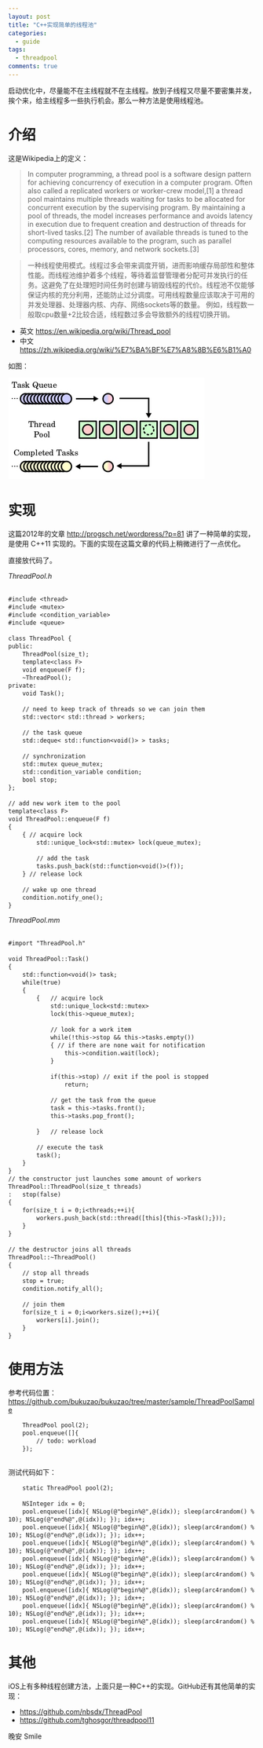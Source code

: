 ```yaml
---
layout: post
title: "C++实现简单的线程池"
categories:
  - guide
tags:
  - threadpool
comments: true
---
```



启动优化中，尽量能不在主线程就不在主线程。放到子线程又尽量不要密集并发，挨个来，给主线程多一些执行机会。那么一种方法是使用线程池。

<!-- more -->


# 介绍

这是Wikipedia上的定义：

> In computer programming, a thread pool is a software design pattern for achieving concurrency of execution in a computer program. Often also called a replicated workers or worker-crew model,[1] a thread pool maintains multiple threads waiting for tasks to be allocated for concurrent execution by the supervising program. By maintaining a pool of threads, the model increases performance and avoids latency in execution due to frequent creation and destruction of threads for short-lived tasks.[2] The number of available threads is tuned to the computing resources available to the program, such as parallel processors, cores, memory, and network sockets.[3]


> 一种线程使用模式。线程过多会带来调度开销，进而影响缓存局部性和整体性能。而线程池维护着多个线程，等待着监督管理者分配可并发执行的任务。这避免了在处理短时间任务时创建与销毁线程的代价。线程池不仅能够保证内核的充分利用，还能防止过分调度。可用线程数量应该取决于可用的并发处理器、处理器内核、内存、网络sockets等的数量。 例如，线程数一般取cpu数量+2比较合适，线程数过多会导致额外的线程切换开销。

- 英文 <https://en.wikipedia.org/wiki/Thread_pool>
- 中文 <https://zh.wikipedia.org/wiki/%E7%BA%BF%E7%A8%8B%E6%B1%A0>


如图：

![](/media/15340064020238.jpg)



# 实现

这篇2012年的文章 <http://progsch.net/wordpress/?p=81> 讲了一种简单的实现，是使用 C++11 实现的。下面的实现在这篇文章的代码上稍微进行了一点优化。

直接放代码了。


*ThreadPool.h*

```

#include <thread>
#include <mutex>
#include <condition_variable>
#include <queue>

class ThreadPool {
public:
    ThreadPool(size_t);
    template<class F>
    void enqueue(F f);
    ~ThreadPool();
private:
    void Task();

    // need to keep track of threads so we can join them
    std::vector< std::thread > workers;
    
    // the task queue
    std::deque< std::function<void()> > tasks;
    
    // synchronization
    std::mutex queue_mutex;
    std::condition_variable condition;
    bool stop;
};

// add new work item to the pool
template<class F>
void ThreadPool::enqueue(F f)
{
    { // acquire lock
        std::unique_lock<std::mutex> lock(queue_mutex);
        
        // add the task
        tasks.push_back(std::function<void()>(f));
    } // release lock
    
    // wake up one thread
    condition.notify_one();
}

```

*ThreadPool.mm*


```

#import "ThreadPool.h"

void ThreadPool::Task()
{
    std::function<void()> task;
    while(true)
    {
        {   // acquire lock
            std::unique_lock<std::mutex>
            lock(this->queue_mutex);
            
            // look for a work item
            while(!this->stop && this->tasks.empty())
            { // if there are none wait for notification
                this->condition.wait(lock);
            }
            
            if(this->stop) // exit if the pool is stopped
                return;
            
            // get the task from the queue
            task = this->tasks.front();
            this->tasks.pop_front();
            
        }   // release lock
        
        // execute the task
        task();
    }
}
// the constructor just launches some amount of workers
ThreadPool::ThreadPool(size_t threads)
:   stop(false)
{
    for(size_t i = 0;i<threads;++i){
        workers.push_back(std::thread([this]{this->Task();}));
    }
}

// the destructor joins all threads
ThreadPool::~ThreadPool()
{
    // stop all threads
    stop = true;
    condition.notify_all();
    
    // join them
    for(size_t i = 0;i<workers.size();++i){
        workers[i].join();
    }
}

```


# 使用方法


参考代码位置：<https://github.com/bukuzao/bukuzao/tree/master/sample/ThreadPoolSample>

```
    ThreadPool pool(2);
    pool.enqueue([]{
        // todo: workload
    });
    
```


测试代码如下：

```
    static ThreadPool pool(2);

    NSInteger idx = 0;
    pool.enqueue([idx]{ NSLog(@"begin%@",@(idx)); sleep(arc4random() % 10); NSLog(@"end%@",@(idx)); }); idx++;
    pool.enqueue([idx]{ NSLog(@"begin%@",@(idx)); sleep(arc4random() % 10); NSLog(@"end%@",@(idx)); }); idx++;
    pool.enqueue([idx]{ NSLog(@"begin%@",@(idx)); sleep(arc4random() % 10); NSLog(@"end%@",@(idx)); }); idx++;
    pool.enqueue([idx]{ NSLog(@"begin%@",@(idx)); sleep(arc4random() % 10); NSLog(@"end%@",@(idx)); }); idx++;
    pool.enqueue([idx]{ NSLog(@"begin%@",@(idx)); sleep(arc4random() % 10); NSLog(@"end%@",@(idx)); }); idx++;
    pool.enqueue([idx]{ NSLog(@"begin%@",@(idx)); sleep(arc4random() % 10); NSLog(@"end%@",@(idx)); }); idx++;
    pool.enqueue([idx]{ NSLog(@"begin%@",@(idx)); sleep(arc4random() % 10); NSLog(@"end%@",@(idx)); }); idx++;
    pool.enqueue([idx]{ NSLog(@"begin%@",@(idx)); sleep(arc4random() % 10); NSLog(@"end%@",@(idx)); }); idx++;

```


# 其他


iOS上有多种线程创建方法，上面只是一种C++的实现。GitHub还有其他简单的实现：

- <https://github.com/nbsdx/ThreadPool>
- <https://github.com/tghosgor/threadpool11>


晚安 Smile

